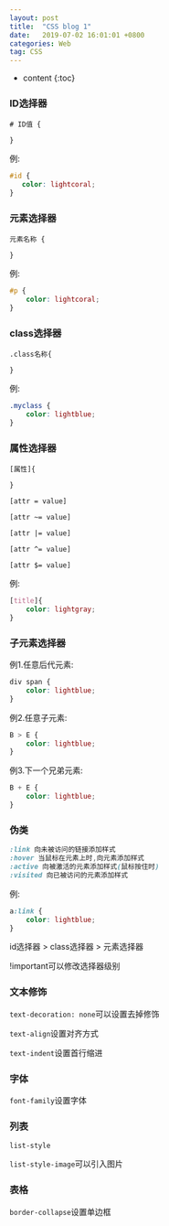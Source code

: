 ```yaml
---
layout: post
title:  "CSS blog 1"
date:   2019-07-02 16:01:01 +0800
categories: Web
tag: CSS
---
```


* content
{:toc}

### ID选择器

```text
# ID值 {

}
```

例:

```css
#id {
   color: lightcoral;
}
```

### 元素选择器

```text
元素名称 {

}
```

例:

```css
#p {
    color: lightcoral;
}
```

### class选择器

```text
.class名称{

}
```

例:

```css
.myclass {
    color: lightblue;
}
```

### 属性选择器

```text
[属性]{

}
```

`[attr = value]`

`[attr ~= value]`

`[attr |= value]`

`[attr ^= value]`

`[attr $= value]`

例:

```css
[title]{
    color: lightgray;
}
```

### 子元素选择器

例1.任意后代元素:

```css
div span {
    color: lightblue;
}
```

例2.任意子元素:

```css
B > E {
    color: lightblue;
}
```

例3.下一个兄弟元素:

```css
B + E {
    color: lightblue;
}
```

### 伪类

```css
:link 向未被访问的链接添加样式
:hover 当鼠标在元素上时,向元素添加样式
:active 向被激活的元素添加样式(鼠标按住时)
:visited 向已被访问的元素添加样式
```

例:

```css
a:link {
    color: lightblue;
}
```

id选择器 > class选择器 > 元素选择器

!important可以修改选择器级别

### 文本修饰

`text-decoration: none`可以设置去掉修饰

`text-align`设置对齐方式

`text-indent`设置首行缩进

### 字体

`font-family`设置字体

### 列表

`list-style`

`list-style-image`可以引入图片

### 表格

`border-collapse`设置单边框
